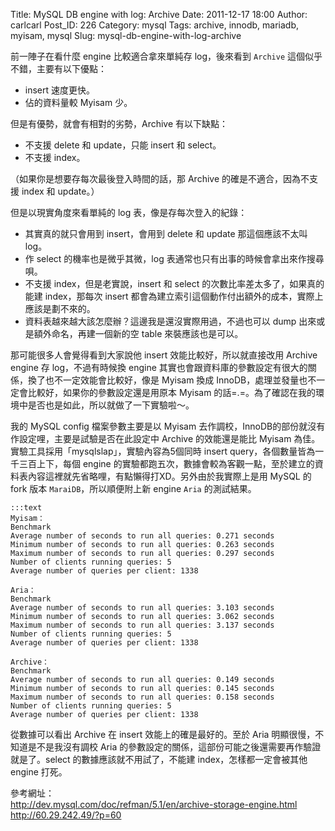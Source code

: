 Title: MySQL DB engine with log: Archive
Date: 2011-12-17 18:00
Author: carlcarl
Post_ID: 226
Category: mysql
Tags: archive, innodb, mariadb, myisam, mysql
Slug: mysql-db-engine-with-log-archive

前一陣子在看什麼 engine 比較適合拿來單純存
log，後來看到 `Archive` 這個似乎不錯，主要有以下優點：

-   insert 速度更快。
-   佔的資料量較 Myisam 少。

但是有優勢，就會有相對的劣勢，Archive 有以下缺點：

-   不支援 delete 和 update，只能 insert 和 select。
-   不支援 index。

（如果你是想要存每次最後登入時間的話，那 Archive 的確是不適合，因為不支援
index 和 update。）

但是以現實角度來看單純的 log 表，像是存每次登入的紀錄：

-   其實真的就只會用到 insert，會用到 delete 和 update 那這個應該不太叫
    log。
-   作 select 的機率也是微乎其微，log
    表通常也只有出事的時候會拿出來作搜尋唄。
-   不支援 index，但是老實說，insert 和 select
    的次數比率差太多了，如果真的能建 index，那每次 insert
    都會為建立索引這個動作付出額外的成本，實際上應該是劃不來的。
-   資料表越來越大該怎麼辦？這邊我是還沒實際用過，不過也可以 dump
    出來或是額外命名，再建一個新的空 table 來裝應該也是可以。

那可能很多人會覺得看到大家說他 insert 效能比較好，所以就直接改用 Archive
engine 存 log，不過有時候換 engine
其實也會跟資料庫的參數設定有很大的關係，換了也不一定效能會比較好，像是
Myisam 換成
InnoDB，處理並發量也不一定會比較好，如果你的參數設定還是用原本 Myisam
的話=.=。為了確認在我的環境中是否也是如此，所以就做了一下實驗啦～。

我的 MySQL config 檔案參數主要是以 Myisam
去作調校，InnoDB的部份就沒有作設定哩，主要是試驗是否在此設定中 Archive
的效能還是能比 Myisam 為佳。實驗工具採用「mysqlslap」，實驗內容為5個同時
insert query，各個數量皆為一千三百上下，每個 engine
的實驗都跑五次，數據會較為客觀一點，至於建立的資料表內容這裡就先省略哩，有點懶得打XD。另外由於我實際上是用
MySQL 的 fork 版本 `MaraiDB`，所以順便附上新 engine
 `Aria` 的測試結果。

	:::text
	Myisam：  
	Benchmark  
	Average number of seconds to run all queries: 0.271 seconds  
	Minimum number of seconds to run all queries: 0.263 seconds  
	Maximum number of seconds to run all queries: 0.297 seconds  
	Number of clients running queries: 5  
	Average number of queries per client: 1338

	Aria：  
	Benchmark  
	Average number of seconds to run all queries: 3.103 seconds  
	Minimum number of seconds to run all queries: 3.062 seconds  
	Maximum number of seconds to run all queries: 3.137 seconds  
	Number of clients running queries: 5  
	Average number of queries per client: 1338

	Archive：  
	Benchmark  
	Average number of seconds to run all queries: 0.149 seconds  
	Minimum number of seconds to run all queries: 0.145 seconds  
	Maximum number of seconds to run all queries: 0.158 seconds  
	Number of clients running queries: 5  
	Average number of queries per client: 1338

從數據可以看出 Archive 在 insert 效能上的確是最好的。至於 Aria
明顯很慢，不知道是不是我沒有調校 Aria
的參數設定的關係，這部份可能之後還需要再作驗證就是了。select
的數據應該就不用試了，不能建 index，怎樣都一定會被其他 engine 打死。

參考網址：  
<http://dev.mysql.com/doc/refman/5.1/en/archive-storage-engine.html>  
<http://60.29.242.49/?p=60>
